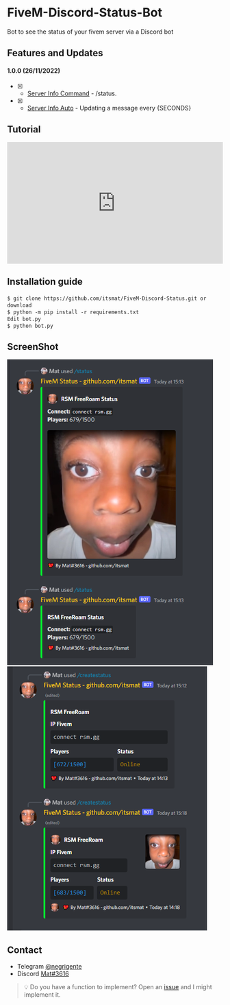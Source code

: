 # FiveM-Discord-Status-Bot
Bot to see the status of your fivem server via a Discord bot

## Features and Updates
#### 1.0.0 (26/11/2022)
- [x] - [Server Info Command](https://github.com/itsmat/FiveM-Discord-Status-Bot) - /status.
- [x] - [Server Info Auto](https://github.com/itsmat/FiveM-Telegram) - Updating a message every {SECONDS}


## Tutorial
<div style="width: 100%; height: 0px; position: relative; padding-bottom: 56.250%;"><iframe src="https://streamable.com/e/1gyky3" frameborder="0" width="100%" height="100%" allowfullscreen style="width: 100%; height: 100%; position: absolute;"></iframe></div>

## Installation guide

```
$ git clone https://github.com/itsmat/FiveM-Discord-Status.git or download
$ python -m pip install -r requirements.txt
Edit bot.py
$ python bot.py
```


## ScreenShot
![/status](https://raw.githubusercontent.com/itsmat/FiveM-Discord-Status-Bot/Nuker-Tool/Screen/statuscommand.PNG)
![autostatus](https://raw.githubusercontent.com/itsmat/FiveM-Discord-Status-Bot/Nuker-Tool/Screen/autostatus.PNG)

## Contact
- Telegram [@negrigente](https://t.me/negrigente)
- Discord [Mat#3616](https://github.com/itsmat)

> 💡 Do you have a function to implement? Open an [issue](https://github.com/itsmat/FiveM-Telegram/issues/new) and I might implement it.
